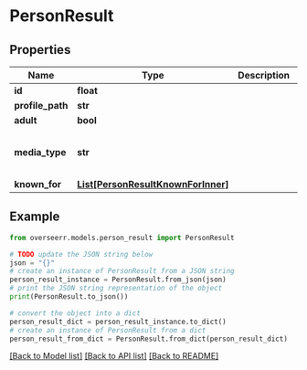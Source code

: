 # PersonResult


## Properties

Name | Type | Description | Notes
------------ | ------------- | ------------- | -------------
**id** | **float** |  | [optional] 
**profile_path** | **str** |  | [optional] 
**adult** | **bool** |  | [optional] 
**media_type** | **str** |  | [optional] [default to 'person']
**known_for** | [**List[PersonResultKnownForInner]**](PersonResultKnownForInner.md) |  | [optional] 

## Example

```python
from overseerr.models.person_result import PersonResult

# TODO update the JSON string below
json = "{}"
# create an instance of PersonResult from a JSON string
person_result_instance = PersonResult.from_json(json)
# print the JSON string representation of the object
print(PersonResult.to_json())

# convert the object into a dict
person_result_dict = person_result_instance.to_dict()
# create an instance of PersonResult from a dict
person_result_from_dict = PersonResult.from_dict(person_result_dict)
```
[[Back to Model list]](../README.md#documentation-for-models) [[Back to API list]](../README.md#documentation-for-api-endpoints) [[Back to README]](../README.md)


